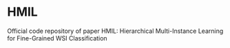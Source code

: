 # HMIL
Official code repository of paper HMIL: Hierarchical Multi-Instance Learning for Fine-Grained WSI Classification
